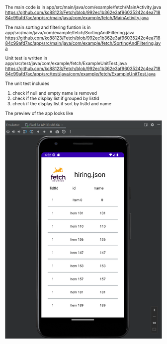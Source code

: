 The main code is in app/src/main/java/com/example/fetch/MainActivity.java
https://github.com/kc88123/Fetch/blob/992ec1b362e3af96035242c4ea71884c99afd7ac/app/src/main/java/com/example/fetch/MainActivity.java

The main sorting and filtering funtion is in app/src/main/java/com/example/fetch/SortingAndFiltering.java
https://github.com/kc88123/Fetch/blob/992ec1b362e3af96035242c4ea71884c99afd7ac/app/src/main/java/com/example/fetch/SortingAndFiltering.java

Unit test is written in app/src/test/java/com/example/fetch/ExampleUnitTest.java
https://github.com/kc88123/Fetch/blob/992ec1b362e3af96035242c4ea71884c99afd7ac/app/src/test/java/com/example/fetch/ExampleUnitTest.java

The unit test includes 
1. check if null and empty name is removed
2. check if the display list if grouped by listId
3. check if the display list if sort by listId and name



The preview of the app looks like

![alt text](https://github.com/kc88123/Fetch/blob/master/preview_of_app.png)


